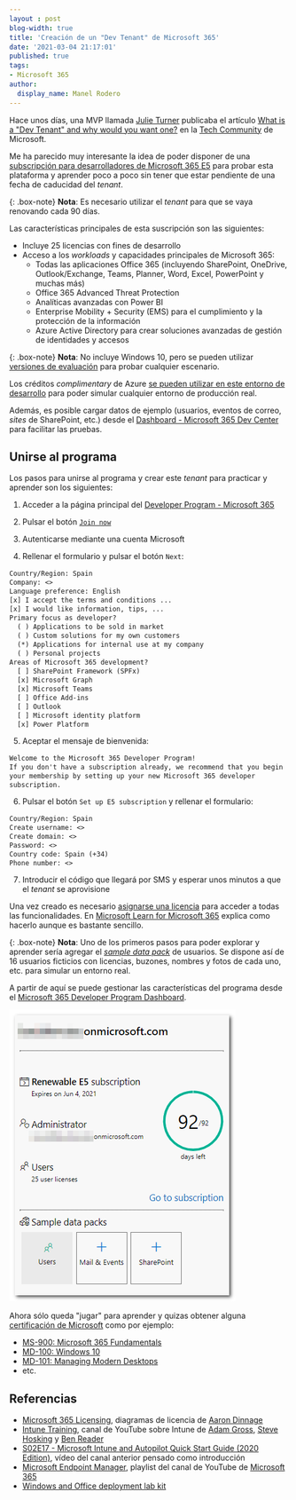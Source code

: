```yaml
---
layout : post
blog-width: true
title: 'Creación de un "Dev Tenant" de Microsoft 365'
date: '2021-03-04 21:17:01'
published: true
tags:
- Microsoft 365
author:
  display_name: Manel Rodero
---
```


Hace unos días, una MVP llamada [Julie Turner](https://twitter.com/jfj1997) publicaba el artículo [What is a "Dev Tenant" and why would you want one?](https://techcommunity.microsoft.com/t5/microsoft-365-pnp-blog/what-is-a-dev-tenant-and-why-would-you-want-one/ba-p/2036610) en la [Tech Community](https://techcommunity.microsoft.com/) de Microsoft.

Me ha parecido muy interesante la idea de poder disponer de una [subscripción para desarrolladores de Microsoft 365 E5](https://developer.microsoft.com/en-us/microsoft-365/dev-program#Subscription) para probar esta plataforma y aprender poco a poco sin tener que estar pendiente de una fecha de caducidad del _tenant_.

{: .box-note}
**Nota**: Es necesario utilizar el _tenant_ para que se vaya renovando cada 90 días.

Las características principales de esta suscripción son las siguientes:

* Incluye 25 licencias con fines de desarrollo
* Acceso a los _workloads_ y capacidades principales de Microsoft 365:
  * Todas las aplicaciones Office 365 (incluyendo SharePoint, OneDrive, Outlook/Exchange, Teams, Planner, Word, Excel, PowerPoint y muchas más)
  * Office 365 Advanced Threat Protection
  * Analíticas avanzadas con Power BI
  * Enterprise Mobility + Security (EMS) para el cumplimiento y la protección de la información
  * Azure Active Directory para crear soluciones avanzadas de gestión de identidades y accesos

{: .box-note}
**Nota**: No incluye Windows 10, pero se pueden utilizar [versiones de evaluación](https://www.microsoft.com/es-es/evalcenter/evaluate-windows-10-enterprise) para probar cualquier escenario.

Los créditos _complimentary_ de Azure [se pueden utilizar en este entorno de desarrollo](https://laurakokkarinen.com/how-to-use-the-complimentary-azure-credits-in-a-microsoft-365-developer-tenant-step-by-step/) para poder simular cualquier entorno de producción real.

Además, es posible cargar datos de ejemplo (usuarios, eventos de correo, _sites_ de SharePoint, etc.) desde el [Dashboard - Microsoft 365 Dev Center](https://developer.microsoft.com/en-us/microsoft-365/profile) para facilitar las pruebas.

## Unirse al programa

Los pasos para unirse al programa y crear este _tenant_ para practicar y aprender son los siguientes:

1) Acceder a la página principal del [Developer Program - Microsoft 365](https://developer.microsoft.com/en-us/microsoft-365/dev-program)

2) Pulsar el botón [`Join now`](https://developer.microsoft.com/microsoft-365/profile)

3) Autenticarse mediante una cuenta Microsoft

4) Rellenar el formulario y pulsar el botón `Next`:

```
Country/Region: Spain
Company: <>
Language preference: English
[x] I accept the terms and conditions ...
[x] I would like information, tips, ...
Primary focus as developer?
  ( ) Applications to be sold in market
  ( ) Custom solutions for my own customers
  (*) Applications for internal use at my company
  ( ) Personal projects
Areas of Microsoft 365 development?
  [ ] SharePoint Framework (SPFx)
  [x] Microsoft Graph
  [x] Microsoft Teams
  [ ] Office Add-ins
  [ ] Outlook
  [ ] Microsoft identity platform
  [x] Power Platform
```

5) Aceptar el mensaje de bienvenida:

```
Welcome to the Microsoft 365 Developer Program!
If you don't have a subscription already, we recommend that you begin your membership by setting up your new Microsoft 365 developer subscription.
```

6) Pulsar el botón `Set up E5 subscription` y rellenar el formulario:

```
Country/Region: Spain
Create username: <>
Create domain: <>
Password: <>
Country code: Spain (+34)
Phone number: <>
```

7) Introducir el código que llegará por SMS y esperar unos minutos a que el _tenant_ se aprovisione

Una vez creado es necesario [asignarse una licencia](https://docs.microsoft.com/en-us/office365/admin/subscriptions-and-billing/assign-licenses-to-users?view=o365-worldwide) para acceder a todas las funcionalidades. En [Microsoft Learn for Microsoft 365](https://support.office.com/en-us/article/license-and-user-location-management-f1ae424a-5554-4376-8cad-778bbc32063d) explica como hacerlo aunque es bastante sencillo.

{: .box-note}
**Nota**: Uno de los primeros pasos para poder explorar y aprender sería agregar el [_sample data pack_](https://docs.microsoft.com/en-us/office/developer-program/install-sample-packs) de usuarios. Se dispone así de 16 usuarios ficticios con licencias, buzones, nombres y fotos de cada uno, etc. para simular un entorno real.

A partir de aquí se puede gestionar las características del programa desde el [Microsoft 365 Developer Program Dashboard](https://developer.microsoft.com/en-us/microsoft-365/profile/).

![M365 Developer Subscription][1]

Ahora sólo queda "jugar" para aprender y quizas obtener alguna [certificación de Microsoft](http://aka.ms/TrainCertPoster) como por ejemplo:

* [MS-900: Microsoft 365 Fundamentals](https://docs.microsoft.com/en-us/learn/certifications/exams/ms-900)
* [MD-100: Windows 10](https://docs.microsoft.com/en-us/learn/certifications/exams/md-100)
* [MD-101: Managing Modern Desktops](https://docs.microsoft.com/en-us/learn/certifications/exams/md-101)
* etc.

## Referencias

* [Microsoft 365 Licensing](https://m365maps.com/), diagramas de licencia de [Aaron Dinnage](https://twitter.com/AaronDinnage)
* [Intune Training](https://www.youtube.com/channel/UCfmMlhX5TW8cicxHw6ExYVA), canal de YouTube sobre Intune de [Adam Gross](https://www.twitter.com/AdamGrossTX), [Steve Hosking](https://www.twitter.com/OnPremCloudGuy) y [Ben Reader](https://twitter.com/powers_hell)
* [S02E17 - Microsoft Intune and Autopilot Quick Start Guide (2020 Edition)](https://www.youtube.com/watch?v=OYaDWKqg1uY), vídeo del canal anterior pensado como introducción
* [Microsoft Endpoint Manager](https://www.youtube.com/playlist?list=PLXPr7gfUMmKyf3-7Acn59TbU1grX9V2_X), playlist del canal de YouTube de [Microsoft 365](https://www.youtube.com/c/microsoft365)
* [Windows and Office deployment lab kit](https://docs.microsoft.com/en-us/microsoft-365/enterprise/modern-desktop-deployment-and-management-lab)

<p></p>

[1]: /assets/img/blog/2021-03-04_image_1.png "M365 Developer Subscription"
